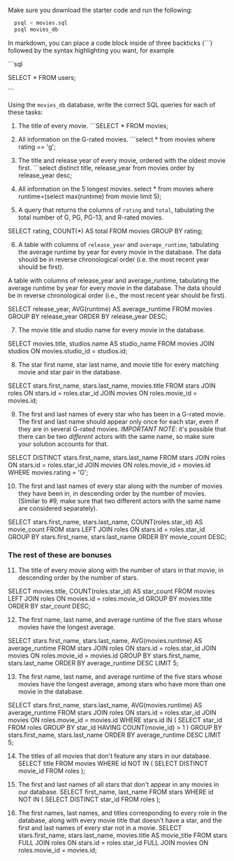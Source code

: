 Make sure you download the starter code and run the following:

```sh
  psql < movies.sql
  psql movies_db
```

In markdown, you can place a code block inside of three backticks (```) followed by the syntax highlighting you want, for example

\```sql

SELECT \* FROM users;

\```

Using the `movies_db` database, write the correct SQL queries for each of these tasks:

1.  The title of every movie.
    \```SELECT * FROM movies;
2.  All information on the G-rated movies.
    \```select * from movies where rating == 'g';
3.  The title and release year of every movie, ordered with the
    oldest movie first.
    \```select distinct title, release_year from movies order by release_year desc;
4.  All information on the 5 longest movies.
    select * from movies where runtime=(select max(runtime) from movie limit 5);

5.  A query that returns the columns of `rating` and `total`, tabulating the
    total number of G, PG, PG-13, and R-rated movies.

SELECT rating, COUNT(*) AS total FROM movies GROUP BY rating;

6.  A table with columns of `release_year` and `average_runtime`,
    tabulating the average runtime by year for every movie in the database. The data should be in reverse chronological order (i.e. the most recent year should be first).

A table with columns of release_year and average_runtime, tabulating the average runtime by year for every movie in the database. The data should be in reverse chronological order (i.e., the most recent year should be first).

SELECT release_year, AVG(runtime) AS average_runtime
FROM movies
GROUP BY release_year
ORDER BY release_year DESC;

7.  The movie title and studio name for every movie in the
    database.

SELECT movies.title, studios.name AS studio_name
FROM movies
JOIN studios ON movies.studio_id = studios.id;

8.  The star first name, star last name, and movie title for every
    matching movie and star pair in the database.

SELECT stars.first_name, stars.last_name, movies.title
FROM stars
JOIN roles ON stars.id = roles.star_id
JOIN movies ON roles.movie_id = movies.id;


9.  The first and last names of every star who has been in a G-rated movie. The first and last name should appear only once for each star, even if they are in several G-rated movies. *IMPORTANT NOTE*: it's possible that there can be two *different* actors with the same name, so make sure your solution accounts for that.

SELECT DISTINCT stars.first_name, stars.last_name
FROM stars
JOIN roles ON stars.id = roles.star_id
JOIN movies ON roles.movie_id = movies.id
WHERE movies.rating = 'G';


10. The first and last names of every star along with the number
    of movies they have been in, in descending order by the number of movies. (Similar to #9, make sure
    that two different actors with the same name are considered separately).

SELECT stars.first_name, stars.last_name, COUNT(roles.star_id) AS movie_count
FROM stars
LEFT JOIN roles ON stars.id = roles.star_id
GROUP BY stars.first_name, stars.last_name
ORDER BY movie_count DESC;


### The rest of these are bonuses

11. The title of every movie along with the number of stars in
    that movie, in descending order by the number of stars.

SELECT movies.title, COUNT(roles.star_id) AS star_count
FROM movies
LEFT JOIN roles ON movies.id = roles.movie_id
GROUP BY movies.title
ORDER BY star_count DESC;

12. The first name, last name, and average runtime of the five
    stars whose movies have the longest average.

SELECT stars.first_name, stars.last_name, AVG(movies.runtime) AS average_runtime
FROM stars
JOIN roles ON stars.id = roles.star_id
JOIN movies ON roles.movie_id = movies.id
GROUP BY stars.first_name, stars.last_name
ORDER BY average_runtime DESC
LIMIT 5;

13. The first name, last name, and average runtime of the five
    stars whose movies have the longest average, among stars who have more than one movie in the database.

SELECT stars.first_name, stars.last_name, AVG(movies.runtime) AS average_runtime
FROM stars
JOIN roles ON stars.id = roles.star_id
JOIN movies ON roles.movie_id = movies.id
WHERE stars.id IN (
    SELECT star_id
    FROM roles
    GROUP BY star_id
    HAVING COUNT(movie_id) > 1
)
GROUP BY stars.first_name, stars.last_name
ORDER BY average_runtime DESC
LIMIT 5;

14. The titles of all movies that don't feature any stars in our
    database.
SELECT title
FROM movies
WHERE id NOT IN (
    SELECT DISTINCT movie_id
    FROM roles
);

15. The first and last names of all stars that don't appear in any movies in our database.
SELECT first_name, last_name
FROM stars
WHERE id NOT IN (
    SELECT DISTINCT star_id
    FROM roles
);

16. The first names, last names, and titles corresponding to every
    role in the database, along with every movie title that doesn't have a star, and the first and last names of every star not in a movie.
SELECT stars.first_name, stars.last_name, movies.title AS movie_title
FROM stars
FULL JOIN roles ON stars.id = roles.star_id
FULL JOIN movies ON roles.movie_id = movies.id;
